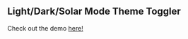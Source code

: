 ## Light/Dark/Solar Mode Theme Toggler

Check out the demo [here!](https://cwarcup.github.io/css-toggle-theme/)
